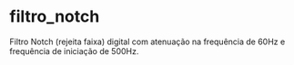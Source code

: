 # filtro_notch
Filtro Notch (rejeita faixa) digital com atenuação na frequência de 60Hz e frequência de iniciação de 500Hz.
